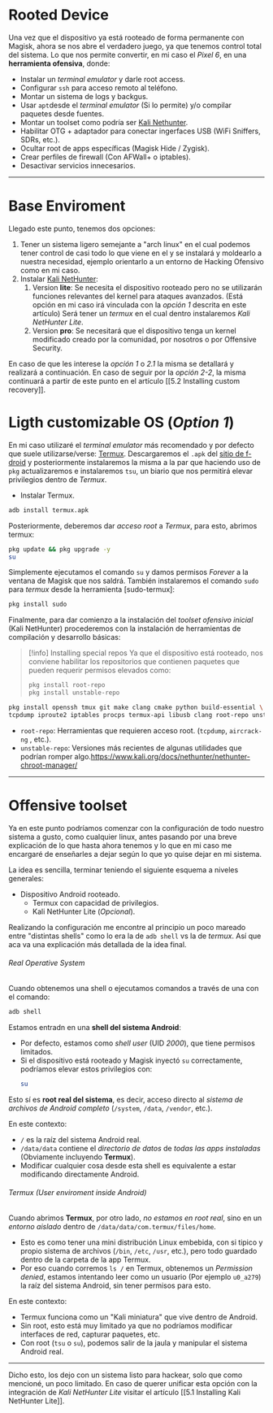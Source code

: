 # Rooted Device

Una vez que el dispositivo ya está rooteado de forma permanente con Magisk, ahora se nos abre el verdadero juego, ya que tenemos control total del sistema. Lo que nos permite convertir, en mi caso el *Pixel 6*, en una **herramienta ofensiva**, donde:

- Instalar un *terminal emulator* y darle root access.
- Configurar `ssh` para acceso remoto al teléfono.
- Montar un sistema de logs y backgus.
- Usar `apt`desde el *terminal emulator* (Si lo permite) y/o compilar paquetes desde fuentes.
- Montar un toolset como podría ser [Kali Nethunter](https://www.kali.org/get-kali/#kali-mobile).
- Habilitar OTG + adaptador para conectar ingerfaces USB (WiFi Sniffers, SDRs, etc.).
- Ocultar root de apps específicas (Magisk Hide / Zygisk).
- Crear perfiles de firewall (Con AFWall+ o iptables).
- Desactivar servicios innecesarios.

-----
# Base Enviroment

Llegado este punto, tenemos dos opciones:

1. Tener un sistema ligero semejante a "arch linux" en el cual podemos tener control de casi todo lo que viene en el y se instalará y moldearlo a nuestra necesidad, ejemplo orientarlo a un entorno de Hacking Ofensivo como en mi caso.
2. Instalar [Kali NetHunter](https://www.kali.org/docs/nethunter/):
	1. Version **lite**: Se necesita el dispositivo rooteado pero no se utilizarán funciones relevantes del kernel para ataques avanzados. (Está opción en mi caso irá vinculada con la *opción 1* descrita en este artículo) Será tener un *termux* en el cual dentro instalaremos *Kali NetHunter Lite*.
	2. Version **pro**: Se necesitará que el dispositivo tenga un kernel modificado creado por la comunidad, por nosotros o por Offensive Security.

En caso de que les interese la *opción* *1* o *2.1* la misma se detallará y realizará a continuación. En caso de seguir por la *opción* *2-2*, la misma continuará a partir de este punto en el artículo [[5.2 Installing custom recovery]].

# Ligth customizable OS (*Option 1*)

En mi caso utilizaré el *terminal emulator* más recomendado y por defecto que suele utilizarse/verse: [Termux](https://termux.dev/en/). Descargaremos el `.apk` del [sitio de f-droid](https://f-droid.org/en/packages/com.termux/) y posteriormente instalaremos la misma a la par que haciendo uso de `pkg` actualizaremos e instalaremos `tsu`, un biario que nos permitirá elevar privilegios dentro de *Termux*.

- Instalar Termux.
 ```bash
adb install termux.apk
```

Posteriormente, deberemos dar *acceso root* a *Termux*, para esto, abrimos termux:

```bash
pkg update && pkg upgrade -y
su
```

Simplemente ejecutamos el comando `su` y damos permisos *Forever* a la ventana de Magisk que nos saldrá. También instalaremos el comando `sudo` para *termux* desde la herramienta [sudo-termux]:

```bash
pkg install sudo
```

Finalmente, para dar comienzo a la instalación del *toolset ofensivo inicial* (Kali NetHunter) procederemos con la instalación de herramientas de compilación y desarrollo básicas:

> [!info] Installing special repos
> Ya que el dispositivo está rooteado, nos conviene habilitar los repositorios que contienen paquetes que pueden requerir permisos elevados como:
> ```bash
> pkg install root-repo
> pkg install unstable-repo
> ```

```bash
pkg install openssh tmux git make clang cmake python build-essential \
tcpdump iproute2 iptables procps termux-api libusb clang root-repo unstable-repo
```

- `root-repo`: Herramientas que requieren acceso root. (`tcpdump`, `aircrack-ng` , etc.).
- `unstable-repo`: Versiones más recientes de algunas utilidades que podrían romper algo.https://www.kali.org/docs/nethunter/nethunter-chroot-manager/

----
# Offensive toolset

Ya en este punto podríamos comenzar con la configuración de todo nuestro sistema a gusto, como cualquier linux, antes pasando por una breve explicación de lo que hasta ahora tenemos y lo que en mi caso me encargaré de enseñarles a dejar según lo que yo quise dejar en mi sistema.

La idea es sencilla, terminar teniendo el siguiente esquema a niveles generales:

- Dispositivo Android rooteado.
	- Termux con capacidad de privilegios.
	- Kali NetHunter Lite (*Opcional*).

Realizando la configuración me encontre al principio un poco mareado entre "distintas shells" como lo era la de `adb shell` vs la de *termux*. Así que aca va una explicación más detallada de la idea final.
###### Real Operative System

Cuando obtenemos una shell o ejecutamos comandos a través de una con el comando: 

```bash
adb shell
```

Estamos entradn en una **shell del sistema Android**:
- Por defecto, estamos como *shell user* (UID *2000*), que tiene permisos limitados.
- Si el dispositivo está rooteado y Magisk inyectó `su` correctamente, podríamos elevar estos privilegios con:
	```bash
	su
	```
Esto sí es **root real del sistema**, es decir, acceso directo al *sistema de archivos de Android completo* (`/system`, `/data`, `/vendor`, etc.).

En este contexto:

- `/` es la raíz del sistema Android real.
- `/data/data` contiene el *directorio de datos* de *todas las apps instaladas* (Obviamente incluyendo **Termux**).
- Modificar cualquier cosa desde esta shell es equivalente a estar modificando directamente Android.
###### Termux (User enviroment inside Android)

Cuando abrimos **Termux**, por otro lado, *no estamos en root real*, sino en un *entorno aislado* dentro de `/data/data/com.termux/files/home`.

- Esto es como tener una mini distribución Linux embebida, con si tipico y propio sistema de archivos (`/bin`, `/etc`, `/usr`, etc.), pero todo guardado dentro de la carpeta de la app Termux.
- Por eso cuando corremos `ls /` en Termux, obtenemos un *Permission denied*, estamos intentando leer como un usuario (Por ejemplo `u0_a279`) la raíz del sistema Android, sin tener permisos para esto.

En este contexto:

- Termux funciona como un "Kali miniatura" que vive dentro de Android.
- Sin root, esto está muy limitado ya que no podríamos modificar interfaces de red, capturar paquetes, etc.
- Con root (`tsu` o `su`), podemos salir de la jaula y manipular el sistema Android real.

----
 
 Dicho esto, los dejo con un sistema listo para hackear, solo que como mencioné, un poco limitado. En caso de querer unificar esta opción con la integración de *Kali NetHunter Lite* visitar el artículo [[5.1 Installing Kali NetHunter Lite]].